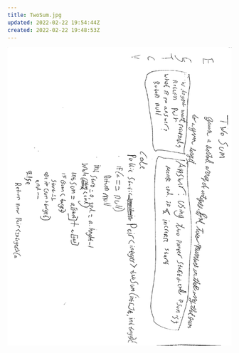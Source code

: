 ```yaml
---
title: TwoSum.jpg
updated: 2022-02-22 19:54:44Z
created: 2022-02-22 19:48:53Z
---
```



![DOC-20220222-143950.jpg](../../_resources/DOC-20220222-143950.jpg)